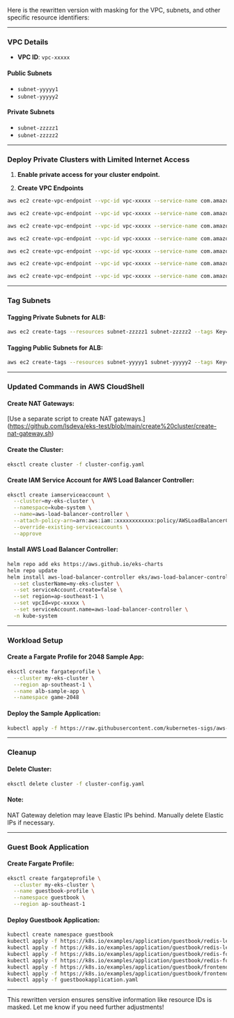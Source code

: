 Here is the rewritten version with masking for the VPC, subnets, and other specific resource identifiers:

---

### **VPC Details**
- **VPC ID**: `vpc-xxxxx`
#### **Public Subnets**
- `subnet-yyyyy1`
- `subnet-yyyyy2`
#### **Private Subnets**
- `subnet-zzzzz1`
- `subnet-zzzzz2`

---

### **Deploy Private Clusters with Limited Internet Access**

1. **Enable private access for your cluster endpoint.**

2. **Create VPC Endpoints**
```bash
aws ec2 create-vpc-endpoint --vpc-id vpc-xxxxx --service-name com.amazonaws.ap-southeast-1.elasticloadbalancing --vpc-endpoint-type Interface --subnet-ids subnet-zzzzz1 subnet-zzzzz2

aws ec2 create-vpc-endpoint --vpc-id vpc-xxxxx --service-name com.amazonaws.ap-southeast-1.ecr.api --vpc-endpoint-type Interface --subnet-ids subnet-zzzzz1 subnet-zzzzz2

aws ec2 create-vpc-endpoint --vpc-id vpc-xxxxx --service-name com.amazonaws.ap-southeast-1.ecr.dkr --vpc-endpoint-type Interface --subnet-ids subnet-zzzzz1 subnet-zzzzz2

aws ec2 create-vpc-endpoint --vpc-id vpc-xxxxx --service-name com.amazonaws.ap-southeast-1.s3 --vpc-endpoint-type Gateway

aws ec2 create-vpc-endpoint --vpc-id vpc-xxxxx --service-name com.amazonaws.ap-southeast-1.xray --vpc-endpoint-type Interface --subnet-ids subnet-zzzzz1 subnet-zzzzz2

aws ec2 create-vpc-endpoint --vpc-id vpc-xxxxx --service-name com.amazonaws.ap-southeast-1.logs --vpc-endpoint-type Interface --subnet-ids subnet-zzzzz1 subnet-zzzzz2

aws ec2 create-vpc-endpoint --vpc-id vpc-xxxxx --service-name com.amazonaws.ap-southeast-1.sts --vpc-endpoint-type Interface --subnet-ids subnet-zzzzz1 subnet-zzzzz2
```

---

### **Tag Subnets**

#### Tagging Private Subnets for ALB:
```bash
aws ec2 create-tags --resources subnet-zzzzz1 subnet-zzzzz2 --tags Key=kubernetes.io/role/internal-elb,Value=1
```

#### Tagging Public Subnets for ALB:
```bash
aws ec2 create-tags --resources subnet-yyyyy1 subnet-yyyyy2 --tags Key=kubernetes.io/role/elb,Value=1
```

---

### **Updated Commands in AWS CloudShell**

#### Create NAT Gateways:
[Use a separate  script to create NAT gateways.] (https://github.com/lsdeva/eks-test/blob/main/create%20cluster/create-nat-gateway.sh)

#### Create the Cluster:
```bash
eksctl create cluster -f cluster-config.yaml
```

#### Create IAM Service Account for AWS Load Balancer Controller:
```bash
eksctl create iamserviceaccount \
  --cluster=my-eks-cluster \
  --namespace=kube-system \
  --name=aws-load-balancer-controller \
  --attach-policy-arn=arn:aws:iam::xxxxxxxxxxxx:policy/AWSLoadBalancerControllerIAMPolicy \
  --override-existing-serviceaccounts \
  --approve
```

#### Install AWS Load Balancer Controller:
```bash
helm repo add eks https://aws.github.io/eks-charts
helm repo update
helm install aws-load-balancer-controller eks/aws-load-balancer-controller \
  --set clusterName=my-eks-cluster \
  --set serviceAccount.create=false \
  --set region=ap-southeast-1 \
  --set vpcId=vpc-xxxxx \
  --set serviceAccount.name=aws-load-balancer-controller \
  -n kube-system
```

---

### **Workload Setup**

#### Create a Fargate Profile for 2048 Sample App:
```bash
eksctl create fargateprofile \
  --cluster my-eks-cluster \
  --region ap-southeast-1 \
  --name alb-sample-app \
  --namespace game-2048
```

#### Deploy the Sample Application:
```bash
kubectl apply -f https://raw.githubusercontent.com/kubernetes-sigs/aws-load-balancer-controller/v2.6.1/docs/examples/2048/2048_full.yaml
```

---

### **Cleanup**

#### Delete Cluster:
```bash
eksctl delete cluster -f cluster-config.yaml
```

#### Note:
NAT Gateway deletion may leave Elastic IPs behind. Manually delete Elastic IPs if necessary.

---

### **Guest Book Application**

#### Create Fargate Profile:
```bash
eksctl create fargateprofile \
  --cluster my-eks-cluster \
  --name guestbook-profile \
  --namespace guestbook \
  --region ap-southeast-1
```

#### Deploy Guestbook Application:
```bash
kubectl create namespace guestbook
kubectl apply -f https://k8s.io/examples/application/guestbook/redis-leader-deployment.yaml -n guestbook
kubectl apply -f https://k8s.io/examples/application/guestbook/redis-leader-service.yaml -n guestbook
kubectl apply -f https://k8s.io/examples/application/guestbook/redis-follower-deployment.yaml -n guestbook
kubectl apply -f https://k8s.io/examples/application/guestbook/redis-follower-service.yaml -n guestbook
kubectl apply -f https://k8s.io/examples/application/guestbook/frontend-deployment.yaml -n guestbook
kubectl apply -f https://k8s.io/examples/application/guestbook/frontend-service.yaml -n guestbook
kubectl apply -f guestbookapplication.yaml
```

---

This rewritten version ensures sensitive information like resource IDs is masked. Let me know if you need further adjustments!
